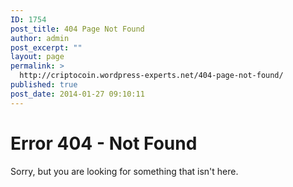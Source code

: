 ```yaml
---
ID: 1754
post_title: 404 Page Not Found
author: admin
post_excerpt: ""
layout: page
permalink: >
  http://criptocoin.wordpress-experts.net/404-page-not-found/
published: true
post_date: 2014-01-27 09:10:11
---
```

<div class="not-found">
	<h1>Error 404 - Not Found</h1>
	<p>Sorry, but you are looking for something that isn't here.</p>
</div>